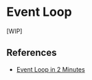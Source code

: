 # Event Loop

[WIP]

## References

- [Event Loop in 2 Minutes](https://dev.to/bhataasim/event-loop-in-2-minutes-5895)
